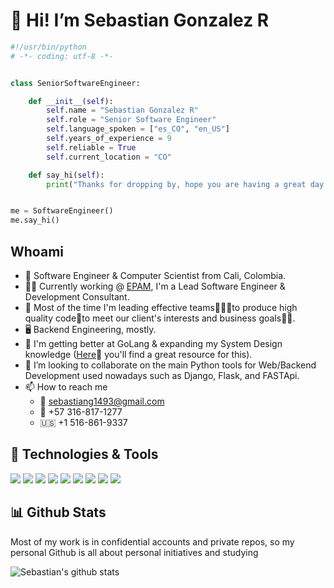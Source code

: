  # 👋 Hi! I’m Sebastian Gonzalez R
 
```python
#!/usr/bin/python
# -*- coding: utf-8 -*-


class SeniorSoftwareEngineer:

    def __init__(self):
        self.name = "Sebastian Gonzalez R"
        self.role = "Senior Software Engineer"
        self.language_spoken = ["es_CO", "en_US"]
        self.years_of_experience = 9
        self.reliable = True
        self.current_location = "CO"

    def say_hi(self):
        print("Thanks for dropping by, hope you are having a great day.")


me = SoftwareEngineer()
me.say_hi()
```
## Whoami

- 👀 Software Engineer & Computer Scientist from Cali, Colombia. 
- 👨‍💻 Currently working @ [EPAM](https://www.epam.com/), I'm a Lead Software Engineer & Development Consultant.
- 🧰 Most of the time I'm leading effective teams🧑‍🤝‍🧑to produce high quality code🚀to meet our client's interests and business goals💼🥇.
- 🖥️ Backend Engineering, mostly.
- 🌱 I'm getting better at GoLang & expanding my System Design knowledge ([Here](https://dataintensive.net/)📖 you'll find a great resource for this).
- 💞️ I’m looking to collaborate on the main Python tools for Web/Backend Development used nowadays such as Django, Flask, and FASTApi.
- 📫 How to reach me
  - 📧 sebastiang1493@gmail.com
  - 📱 +57 316-817-1277
  - 🇺🇸  +1 516-861-9337
  
  
## 🔧 Technologies & Tools

![](https://img.shields.io/badge/OS-Linux-informational?style=flat&logo=linux&logoColor=white&color=6aa6f8)
![](https://img.shields.io/badge/Tools-Docker-informational?style=flat&logo=docker&logoColor=white&color=6aa6f8)
![](https://img.shields.io/badge/Shell-Bash-informational?style=flat&logo=gnu-bash&logoColor=white&color=6aa6f8)
![](https://img.shields.io/badge/Editor-VS_Code-informational?style=flat&logo=visual-studio-code&logoColor=white&color=6aa6f8)
![](https://img.shields.io/badge/Tools-AWS-%23FF9900.svg?style=flat&logo=amazon-aws&logoColor=white&color=6aa6f8)
![](https://img.shields.io/badge/Tools-PostgreSQL-informational?style=flat&logo=postgresql&logoColor=white&color=6aa6f8)
![](https://img.shields.io/badge/Code-Python-informational?style=flat&logo=python&logoColor=white&color=6aa6f8)
![](https://img.shields.io/badge/Code-JavaScript-informational?style=flat&logo=javascript&logoColor=white&color=6aa6f8)
![](https://img.shields.io/badge/Code-Golang-informational?style=flat&logo=go&logoColor=white&color=6aa6f8)

 
 ## 📊 Github Stats

Most of my work is in confidential accounts and private repos, so my personal Github is all about personal initiatives and studying

![Sebastian's github stats](https://github-readme-stats.vercel.app/api?username=sgonzalezr94&show_icons=true&title_color=ffc857&icon_color=8ac926&text_color=daf7dc&bg_color=151515&hide=issues&count_private=true&include_all_commits=true)





<!---
sgonzalezr94/sgonzalezr94 is a ✨ special ✨ repository because its `README.md` (this file) appears on your GitHub profile.
You can click the Preview link to take a look at your changes.
--->
